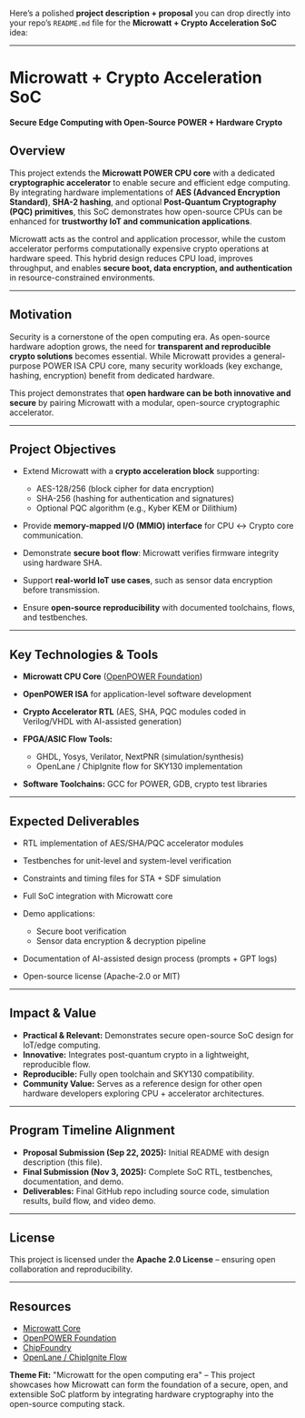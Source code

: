 Here’s a polished **project description + proposal** you can drop directly into your repo’s `README.md` file for the **Microwatt + Crypto Acceleration SoC** idea:

---

# Microwatt + Crypto Acceleration SoC

**Secure Edge Computing with Open-Source POWER + Hardware Crypto**

## Overview

This project extends the **Microwatt POWER CPU core** with a dedicated **cryptographic accelerator** to enable secure and efficient edge computing. By integrating hardware implementations of **AES (Advanced Encryption Standard)**, **SHA-2 hashing**, and optional **Post-Quantum Cryptography (PQC) primitives**, this SoC demonstrates how open-source CPUs can be enhanced for **trustworthy IoT and communication applications**.

Microwatt acts as the control and application processor, while the custom accelerator performs computationally expensive crypto operations at hardware speed. This hybrid design reduces CPU load, improves throughput, and enables **secure boot, data encryption, and authentication** in resource-constrained environments.

---

## Motivation

Security is a cornerstone of the open computing era. As open-source hardware adoption grows, the need for **transparent and reproducible crypto solutions** becomes essential. While Microwatt provides a general-purpose POWER ISA CPU core, many security workloads (key exchange, hashing, encryption) benefit from dedicated hardware.

This project demonstrates that **open hardware can be both innovative and secure** by pairing Microwatt with a modular, open-source cryptographic accelerator.

---

## Project Objectives

* Extend Microwatt with a **crypto acceleration block** supporting:

  * AES-128/256 (block cipher for data encryption)
  * SHA-256 (hashing for authentication and signatures)
  * Optional PQC algorithm (e.g., Kyber KEM or Dilithium)
* Provide **memory-mapped I/O (MMIO) interface** for CPU ↔ Crypto core communication.
* Demonstrate **secure boot flow**: Microwatt verifies firmware integrity using hardware SHA.
* Support **real-world IoT use cases**, such as sensor data encryption before transmission.
* Ensure **open-source reproducibility** with documented toolchains, flows, and testbenches.

---

## Key Technologies & Tools

* **Microwatt CPU Core** ([OpenPOWER Foundation](https://git.openpower.foundation/cores/microwatt))
* **OpenPOWER ISA** for application-level software development
* **Crypto Accelerator RTL** (AES, SHA, PQC modules coded in Verilog/VHDL with AI-assisted generation)
* **FPGA/ASIC Flow Tools:**

  * GHDL, Yosys, Verilator, NextPNR (simulation/synthesis)
  * OpenLane / ChipIgnite flow for SKY130 implementation
* **Software Toolchains:** GCC for POWER, GDB, crypto test libraries

---

## Expected Deliverables

* RTL implementation of AES/SHA/PQC accelerator modules
* Testbenches for unit-level and system-level verification
* Constraints and timing files for STA + SDF simulation
* Full SoC integration with Microwatt core
* Demo applications:

  * Secure boot verification
  * Sensor data encryption & decryption pipeline
* Documentation of AI-assisted design process (prompts + GPT logs)
* Open-source license (Apache-2.0 or MIT)

---

## Impact & Value

* **Practical & Relevant:** Demonstrates secure open-source SoC design for IoT/edge computing.
* **Innovative:** Integrates post-quantum crypto in a lightweight, reproducible flow.
* **Reproducible:** Fully open toolchain and SKY130 compatibility.
* **Community Value:** Serves as a reference design for other open hardware developers exploring CPU + accelerator architectures.

---

## Program Timeline Alignment

* **Proposal Submission (Sep 22, 2025):** Initial README with design description (this file).
* **Final Submission (Nov 3, 2025):** Complete SoC RTL, testbenches, documentation, and demo.
* **Deliverables:** Final GitHub repo including source code, simulation results, build flow, and video demo.

---

## License

This project is licensed under the **Apache 2.0 License** – ensuring open collaboration and reproducibility.

---

## Resources

* [Microwatt Core](https://git.openpower.foundation/cores/microwatt)
* [OpenPOWER Foundation](https://openpowerfoundation.org/)
* [ChipFoundry](https://chipfoundry.io/start-a-project)
* [OpenLane / ChipIgnite Flow](https://github.com/The-OpenROAD-Project/OpenLane)



 **Theme Fit:**
"Microwatt for the open computing era" – This project showcases how Microwatt can form the foundation of a secure, open, and extensible SoC platform by integrating hardware cryptography into the open-source computing stack.

